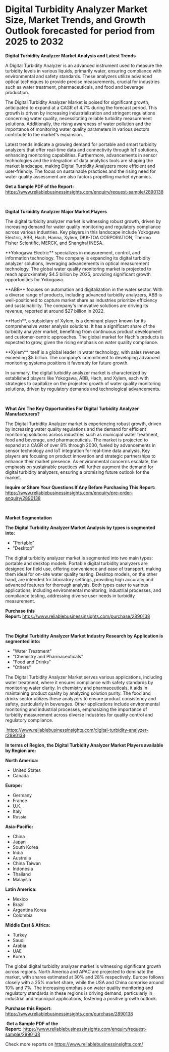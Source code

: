 <p><h1>Digital Turbidity Analyzer Market Size, Market Trends, and Growth Outlook forecasted for period from 2025 to 2032</h1></p><p><strong>Digital Turbidity Analyzer Market Analysis and Latest Trends</strong></p>
<p><p>A Digital Turbidity Analyzer is an advanced instrument used to measure the turbidity levels in various liquids, primarily water, ensuring compliance with environmental and safety standards. These analyzers utilize advanced optical techniques to provide precise measurements, crucial for industries such as water treatment, pharmaceuticals, and food and beverage production.</p><p>The Digital Turbidity Analyzer Market is poised for significant growth, anticipated to expand at a CAGR of 4.7% during the forecast period. This growth is driven by increasing industrialization and stringent regulations concerning water quality, necessitating reliable turbidity measurement solutions. Additionally, the rising awareness of water pollution and the importance of monitoring water quality parameters in various sectors contribute to the market's expansion.</p><p>Latest trends indicate a growing demand for portable and smart turbidity analyzers that offer real-time data and connectivity through IoT solutions, enhancing monitoring capabilities. Furthermore, advancements in sensor technologies and the integration of data analytics tools are shaping the market landscape, making Digital Turbidity Analyzers more efficient and user-friendly. The focus on sustainable practices and the rising need for water quality assessment are also factors propelling market dynamics.</p></p>
<p><strong>Get a Sample PDF of the Report:&nbsp;</strong> <a href="https://www.reliablebusinessinsights.com/enquiry/request-sample/2890138?utm_campaign=2983&utm_medium=2&utm_source=Github&utm_content=ia&utm_term=14032025&utm_id=digital-turbidity-analyzer">https://www.reliablebusinessinsights.com/enquiry/request-sample/2890138</a></p>
<p>&nbsp;</p>
<p><strong>Digital Turbidity Analyzer Major Market Players</strong></p>
<p><p>The digital turbidity analyzer market is witnessing robust growth, driven by increasing demand for water quality monitoring and regulatory compliance across various industries. Key players in this landscape include Yokogawa Electric, ABB, Hach, Hanna, Xylem, DKK-TOA CORPORATION, Thermo Fisher Scientific, MERCK, and Shanghai INESA.</p><p>**Yokogawa Electric** specializes in measurement, control, and information technology. The company is expanding its digital turbidity analyzer solutions, leveraging advancements in optical measurement technology. The global water quality monitoring market is projected to reach approximately $4.5 billion by 2025, providing significant growth opportunities for Yokogawa.</p><p>**ABB** focuses on automation and digitalization in the water sector. With a diverse range of products, including advanced turbidity analyzers, ABB is well-positioned to capture market share as industries prioritize efficiency and sustainability. The company's innovative solutions are driving its revenue, reported at around $27 billion in 2022.</p><p>**Hach**, a subsidiary of Xylem, is a dominant player known for its comprehensive water analysis solutions. It has a significant share of the turbidity analyzer market, benefiting from continuous product development and customer-centric approaches. The global market for Hach's products is expected to grow, given the rising emphasis on water quality compliance.</p><p>**Xylem** itself is a global leader in water technology, with sales revenue exceeding $5 billion. The company’s commitment to developing advanced monitoring systems positions it favorably for future growth.</p><p>In summary, the digital turbidity analyzer market is characterized by established players like Yokogawa, ABB, Hach, and Xylem, each with strategies to capitalize on the projected growth of water quality monitoring solutions, driven by regulatory demands and technological advancements.</p></p>
<p>&nbsp;</p>
<p><strong>What Are The Key Opportunities For Digital Turbidity Analyzer Manufacturers?</strong></p>
<p><p>The Digital Turbidity Analyzer market is experiencing robust growth, driven by increasing water quality regulations and the demand for efficient monitoring solutions across industries such as municipal water treatment, food and beverage, and pharmaceuticals. The market is projected to expand at a CAGR of over 8% through 2030, fueled by advancements in sensor technology and IoT integration for real-time data analysis. Key players are focusing on product innovation and strategic partnerships to enhance their market presence. As environmental concerns escalate, the emphasis on sustainable practices will further augment the demand for digital turbidity analyzers, ensuring a promising future outlook for the market.</p></p>
<p><strong>Inquire or Share Your Questions If Any Before Purchasing This Report:</strong> <a href="https://www.reliablebusinessinsights.com/enquiry/pre-order-enquiry/2890138?utm_campaign=2983&utm_medium=2&utm_source=Github&utm_content=ia&utm_term=14032025&utm_id=digital-turbidity-analyzer">https://www.reliablebusinessinsights.com/enquiry/pre-order-enquiry/2890138</a></p>
<p>&nbsp;</p>
<p><strong>Market Segmentation</strong></p>
<p><strong>The Digital Turbidity Analyzer Market Analysis by types is segmented into:</strong></p>
<p><ul><li>"Portable"</li><li>"Desktop"</li></ul></p>
<p><p>The digital turbidity analyzer market is segmented into two main types: portable and desktop models. Portable digital turbidity analyzers are designed for field use, offering convenience and ease of transport, making them ideal for on-site water quality testing. Desktop models, on the other hand, are intended for laboratory settings, providing high accuracy and advanced features for thorough analysis. Both types cater to various applications, including environmental monitoring, industrial processes, and compliance testing, addressing diverse user needs in turbidity measurement.</p></p>
<p><strong>Purchase this Report:&nbsp;</strong><a href="https://www.reliablebusinessinsights.com/purchase/2890138?utm_campaign=2983&utm_medium=2&utm_source=Github&utm_content=ia&utm_term=14032025&utm_id=digital-turbidity-analyzer">https://www.reliablebusinessinsights.com/purchase/2890138</a></p>
<p>&nbsp;</p>
<p><strong>The Digital Turbidity Analyzer Market Industry Research by Application is segmented into:</strong></p>
<p><ul><li>"Water Treatment"</li><li>"Chemistry and Pharmaceuticals"</li><li>"Food and Drinks"</li><li>"Others"</li></ul></p>
<p><p>The Digital Turbidity Analyzer Market serves various applications, including water treatment, where it ensures compliance with safety standards by monitoring water clarity. In chemistry and pharmaceuticals, it aids in maintaining product quality by analyzing solution purity. The food and drinks sector utilizes these analyzers to ensure product consistency and safety, particularly in beverages. Other applications include environmental monitoring and industrial processes, emphasizing the importance of turbidity measurement across diverse industries for quality control and regulatory compliance.</p></p>
<p><a href="https://www.reliablebusinessinsights.com/digital-turbidity-analyzer-r2890138?utm_campaign=2983&utm_medium=2&utm_source=Github&utm_content=ia&utm_term=14032025&utm_id=digital-turbidity-analyzer">&nbsp;https://www.reliablebusinessinsights.com/digital-turbidity-analyzer-r2890138</a></p>
<p><strong>In terms of Region, the Digital Turbidity Analyzer Market Players available by Region are:</strong></p>
<p>
    <p> <strong> North America: </strong>
        <ul>
            <li>United States</li>
            <li>Canada</li>
        </ul>
        </p> 
    <p> <strong> Europe: </strong>
        <ul>
            <li>Germany</li>
            <li>France</li>
            <li>U.K.</li>
            <li>Italy</li>
            <li>Russia</li>
        </ul>
        </p> 
    <p> <strong> Asia-Pacific: </strong>
        <ul>
            <li>China</li>
            <li>Japan</li>
            <li>South Korea</li>
            <li>India</li>
            <li>Australia</li>
            <li>China Taiwan</li>
            <li>Indonesia</li>
            <li>Thailand</li>
            <li>Malaysia</li>
        </ul>
        </p> 
    <p> <strong> Latin America: </strong>
        <ul>
            <li>Mexico</li>
            <li>Brazil</li>
            <li>Argentina Korea</li>
            <li>Colombia</li>
        </ul>
        </p> 
    <p> <strong> Middle East & Africa: </strong>
        <ul>
            <li>Turkey</li>
            <li>Saudi</li>
            <li>Arabia</li>
            <li>UAE</li>
            <li>Korea</li>
        </ul>
    </p>
    </p>
<p><p>The global digital turbidity analyzer market is witnessing significant growth across regions. North America and APAC are projected to dominate the market, with shares estimated at 30% and 28% respectively. Europe follows closely with a 25% market share, while the USA and China comprise around 10% and 7%. The increasing emphasis on water quality monitoring and regulatory standards in these regions is driving demand, particularly in industrial and municipal applications, fostering a positive growth outlook.</p></p>
<p><strong>Purchase this Report: </strong><a href="https://www.reliablebusinessinsights.com/purchase/2890138?utm_campaign=2983&utm_medium=2&utm_source=Github&utm_content=ia&utm_term=14032025&utm_id=digital-turbidity-analyzer">https://www.reliablebusinessinsights.com/purchase/2890138</a></p>
<p>&nbsp;<strong>Get a Sample PDF of the Report:&nbsp;&nbsp;</strong><a href="https://www.reliablebusinessinsights.com/enquiry/request-sample/2890138?utm_campaign=2983&utm_medium=2&utm_source=Github&utm_content=ia&utm_term=14032025&utm_id=digital-turbidity-analyzer">https://www.reliablebusinessinsights.com/enquiry/request-sample/2890138</a></p>
<p><strong></strong></p>
<p>Check more reports on <a href="https://www.reliablebusinessinsights.com/?utm_campaign=2983&utm_medium=2&utm_source=Github&utm_content=ia&utm_term=14032025&utm_id=digital-turbidity-analyzer">https://www.reliablebusinessinsights.com/</a></p>